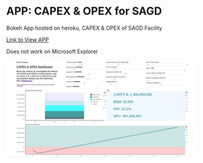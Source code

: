 # APP: CAPEX &amp; OPEX for SAGD
Bokeh App hosted on heroku, CAPEX &amp; OPEX of SAGD Facility

[Link to View APP](https://pure-journey-48478.herokuapp.com/SAGD_Costs_rev1)

Does not work on Microsoft Explorer

[App]: ./image.png "App"


![alt text][App]
